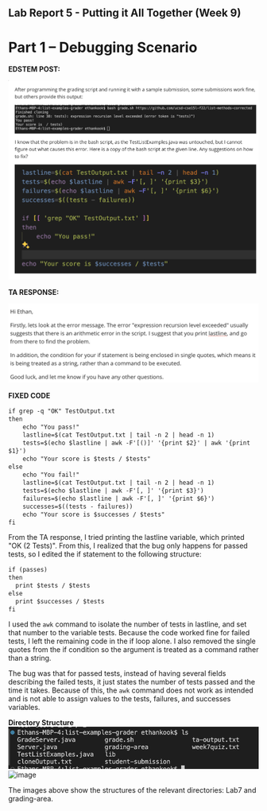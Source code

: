 ## Lab Report 5 - Putting it All Together (Week 9)
# Part 1 – Debugging Scenario

**EDSTEM POST:**

![image](LR5SS1.png)


**TA RESPONSE:**

![image](LR5SS2.png)

**FIXED CODE**

```
if grep -q "OK" TestOutput.txt
then 
    echo "You pass!"
    lastline=$(cat TestOutput.txt | tail -n 2 | head -n 1)
    tests=$(echo $lastline | awk -F'[()]' '{print $2}' | awk '{print $1}')
    echo "Your score is $tests / $tests"
else
    echo "You fail!"
    lastline=$(cat TestOutput.txt | tail -n 2 | head -n 1)
    tests=$(echo $lastline | awk -F'[, ]' '{print $3}')
    failures=$(echo $lastline | awk -F'[, ]' '{print $6}')
    successes=$((tests - failures))
    echo "Your score is $successes / $tests"
fi
```

From the TA response, I tried printing the lastline variable, which printed "OK (2 Tests)". From this, I realized that the bug only happens for passed tests, so I edited the if statement to the following structure: 

```
if (passes)
then
  print $tests / $tests
else
  print $successes / $tests
fi
```
I used the `awk` command to isolate the number of tests in lastline, and set that number to the variable tests. Because the code worked fine for failed tests, I left the remaining code in the if loop alone. I also removed the single quotes from the if condition so the argument is treated as a command rather than a string.


The bug was that for passed tests, instead of having several fields describing the failed tests, it just states the number of tests passed and the time it takes. Because of this, the `awk` command does not work as intended and is not able to assign values to the tests, failures, and successes variables. 


**Directory Structure**
![image](structure1.png)
![image](structure2,png)

The images above show the structures of the relevant directories: Lab7 and grading-area.


